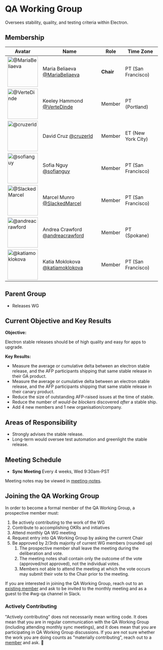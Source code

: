 # QA Working Group

Oversees stability, quality, and testing criteria within Electron.

## Membership

| Avatar| Name | Role | Time Zone |
| ----------------- | ----------------- | ----------------- | ----------------- |
| <img src="https://github.com/MariaBeliaeva.png" width=100 alt="@MariaBeliaeva">  | Maria Beliaeva [@MariaBeliaeva](https://github.com/MariaBeliaeva)| **Chair** | PT (San Francisco) |
| <img src="https://github.com/VerteDinde.png" width=100 alt="@VerteDinde">  | Keeley Hammond [@VerteDinde](https://github.com/VerteDinde) | Member | PT (Portland) |
| <img src="https://github.com/cruzerld.png" width=100 alt="@cruzerld">  | David Cruz [@cruzerld](https://github.com/cruzerld) | Member | ET (New York City) |
| <img src="https://github.com/sofianguy.png" width=100 alt="@sofianguy"> | Sofia Nguy [@sofianguy](https://github.com/sofianguy) | Member | PT (San Francisco) |
| <img src="https://github.com/SlackedMarcel.png" width=100 alt="@SlackedMarcel"> | Marcel Munro [@SlackedMarcel](https://github.com/SlackedMarcel) | Member | PT (San Francisco) |
| <img src="https://github.com/andreacrawford.png" width=100 alt="@andreacrawford"> | Andrea Crawford [@andreacrawford](https://github.com/andreacrawford) | Member | PT (Spokane) |
| <img src="https://github.com/katiamoklokova.png" width=100 alt="@katiamoklokova"> | Katia Moklokova [@katiamoklokova](https://github.com/katiamoklokova) | Member | PT (San Francisco) |

## Parent Group

* Releases WG

## Current Objective and Key Results

**Objective:**

Electron stable releases should be of high quality and easy for apps to upgrade.

**Key Results:**
* Measure the average or cumulative delta between an electron stable release, and the AFP participants shipping that same stable release in their GA product.
* Measure the average or cumulative delta between an electron stable release, and the AFP participants shipping that same stable release in their canary product.
* Reduce the size of outstanding AFP-raised issues at the time of stable.
* Reduce the number of _would-be blockers_ discovered _after_ a stable ship.
* Add 4 new members and 1 new organisation/company.

## Areas of Responsibility

* Strongly advises the stable release.
* Long-term would oversee test automation and greenlight the stable release.

## Meeting Schedule

* **Sync Meeting** Every 4 weeks, Wed 9:30am-PST

Meeting notes may be viewed in [meeting-notes](meeting-notes).

## Joining the QA Working Group

In order to become a formal member of the QA Working Group, a prospective member must:

1. Be actively contributing to the work of the WG
2. Contribute to accomplishing OKRs and initiatives
3. Attend monthly QA WG meeting
4. Request entry into QA Working Group by asking the current Chair
5. Be approved by 2/3rds majority of current WG members (rounded up)
    1. The prospective member shall leave the meeting during the deliberation and vote.
    1. The meeting notes shall contain only the outcome of the vote (approved/not approved), not the individual votes.
    1. Members not able to attend the meeting at which the vote occurs may submit their vote to the Chair prior to the meeting.

If you are interested in joining the QA Working Group, reach out to an [existing member](#membership) and ask to be invited to the monthly meeting and as a guest to the #wg-qa channel in Slack.

### Actively Contributing

"Actively contributing" does not necessarily mean writing code. It does mean that you are in regular communication with the QA Working Group (including attending monthly sync meetings), and it does mean that you are participating in QA Working Group discussions. If you are not sure whether the work you are doing counts as "materially contributing", reach out to a [member](#membership) and ask. 🙂
